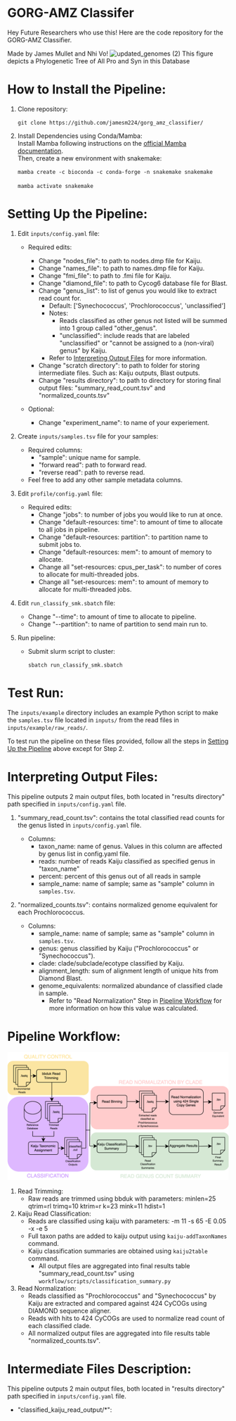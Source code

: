 # GORG-AMZ Classifer

Hey Future Researchers who use this! Here are the code repository for the GORG-AMZ Classifier.

Made by James Mullet and Nhi Vo!
![updated_genomes (2)](https://github.com/jamesm224/gorg_db_update/assets/86495895/181bba39-b338-4553-97c3-8a7f553ec7fa)
This figure depicts a Phylogenetic Tree of All Pro and Syn in this Database

# How to Install the Pipeline:

1. Clone repository:

       git clone https://github.com/jamesm224/gorg_amz_classifier/

2. Install Dependencies using Conda/Mamba:  
Install Mamba following instructions on the [official Mamba documentation](https://mamba.readthedocs.io/en/latest/installation/mamba-installation.html).  
Then, create a new environment with snakemake:

       mamba create -c bioconda -c conda-forge -n snakemake snakemake
   
       mamba activate snakemake

# Setting Up the Pipeline:

1. Edit ```inputs/config.yaml``` file:  
    - Required edits:  
      - Change "nodes_file": to path to nodes.dmp file for Kaiju. 
      - Change "names_file": to path to names.dmp file for Kaiju. 
      - Change "fmi_file": to path to .fmi file for Kaiju. 
      - Change "diamond_file": to path to Cycog6 database file for Blast. 
      - Change "genus_list": to list of genus you would like to extract read count for. 
        - Default: ['Synechococcus', 'Prochlorococcus', 'unclassified']
        - Notes: 
          - Reads classified as other genus not listed will be summed into 1 group called "other_genus". 
          - "unclassified": include reads that are labeled "unclassified" or "cannot be assigned to a (non-viral) genus" by Kaiju. 
        - Refer to [Interpreting Output Files](#interpreting-output-files) for more information. 
      - Change "scratch directory": to path to folder for storing intermediate files. Such as: Kaiju outputs, Blast outputs. 
      - Change "results directory": to path to directory for storing final output files: "summary_read_count.tsv" and "normalized_counts.tsv"

    - Optional:  
      - Change "experiment_name": to name of your experiement. 

2. Create ```inputs/samples.tsv``` file for your samples: 
    - Required columns: 
      - "sample": unique name for sample. 
      - "forward read": path to forward read. 
      - "reverse read": path to reverse read.
    - Feel free to add any other sample metadata columns. 

3. Edit ```profile/config.yaml``` file: 
    - Required edits:
      - Change "jobs": to number of jobs you would like to run at once. 
      - Change "default-resources: time": to amount of time to allocate to all jobs in pipeline. 
      - Change "default-resources: partition": to partition name to submit jobs to. 
      - Change "default-resources: mem": to amount of memory to allocate. 
      - Change all "set-resources: cpus_per_task": to number of cores to allocate for multi-threaded jobs. 
      - Change all "set-resources: mem": to amount of memory to allocate for multi-threaded jobs. 

4. Edit ```run_classify_smk.sbatch``` file:
    - Change "--time": to amount of time to allocate to pipeline. 
    - Change "--partition": to name of partition to send main run to. 

5. Run pipeline: 
    - Submit slurm script to cluster:  
       ```
       sbatch run_classify_smk.sbatch
       ```

# Test Run: 

The ```inputs/example``` directory includes an example Python script to make the ```samples.tsv``` file located in ```inputs/``` from the read files in ```inputs/example/raw_reads/```.  

To test run the pipeline on these files provided, follow all the steps in [Setting Up the Pipeline](#setting-up-the-pipeline) above except for Step 2. 


# Interpreting Output Files:

This pipeline outputs 2 main output files, both located in "results directory" path specified in ```inputs/config.yaml``` file. 

1. "summary_read_count.tsv": contains the total classified read counts for the genus listed in ```inputs/config.yaml``` file.   
    - Columns:  
      - taxon_name: name of genus. Values in this column are affected by genus list in config.yaml file. 
      - reads: number of reads Kaiju classified as specified genus in "taxon_name" 
      - percent: percent of this genus out of all reads in sample 
      - sample_name: name of sample; same as "sample" column in ```samples.tsv```.

2. "normalized_counts.tsv": contains normalized genome equivalent for each Prochlorococcus.  
    - Columns:  
      - sample_name: name of sample; same as "sample" column in ```samples.tsv```.
      - genus: genus classified by Kaiju ("Prochlorococcus" or "Synechococcus"). 
      - clade: clade/subclade/ecotype classified by Kaiju. 
      - alignment_length:  sum of alignment length of unique hits from Diamond Blast. 
      - genome_equivalents: normalized abundance of classified clade in sample. 
        - Refer to "Read Normalization" Step in [Pipeline Workflow](#pipeline-workflow) for more information on how this value was calculated. 

# Pipeline Workflow: 

![Workflow Overview](workflow/images/ReadClassifierWorkflow.svg "Pipeline Workflow")

1. Read Trimming: 
    - Raw reads are trimmed using bbduk with parameters: minlen=25 qtrim=rl trimq=10 ktrim=r k=23 mink=11 hdist=1
2. Kaiju Read Classification: 
    - Reads are classified using kaiju with parameters: -m 11 -s 65 -E 0.05 -x -e 5
    - Full taxon paths are added to kaiju output using ```kaiju-addTaxonNames``` command. 
    - Kaiju classification summaries are obtained using ```kaiju2table``` command. 
      - All output files are aggregated into final results table "summary_read_count.tsv" using ```workflow/scripts/classification_summary.py```
3. Read Normalization: 
    - Reads classified as "Prochlorococcus" and "Synechococcus" by Kaiju are extracted and compared against 424 CyCOGs using DIAMOND sequence aligner.  
    - Reads with hits to 424 CyCOGs are used to normalize read count of each classified clade. 
    - All normalized output files are aggregated into file results table "normalized_counts.tsv". 


# Intermediate Files Description: 

This pipeline outputs 2 main output files, both located in "results directory" path specified in ```inputs/config.yaml``` file. 

- "classified_kaiju_read_output/*": 